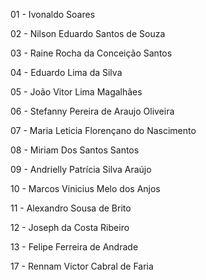 01 - Ivonaldo Soares

02 - Nilson Eduardo Santos de Souza

03 - Raine Rocha da Conceição Santos

04 - Eduardo Lima da Silva

05 - João Vitor Lima Magalhães

06 - Stefanny Pereira de Araujo Oliveira

07 - Maria Leticia Florençano do Nascimento

08 - Miriam Dos Santos Santos 

09 - Andrielly Patrícia Silva Araújo

10 - Marcos Vinicius Melo dos Anjos

11 - Alexandro Sousa de Brito

12 - Joseph da Costa Ribeiro

13 - Felipe Ferreira de Andrade

17 -  Rennam Victor Cabral de Faria

